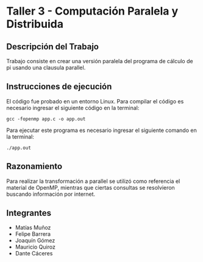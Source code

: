 # Taller 3 - Computación Paralela y Distribuida

## Descripción del Trabajo 

Trabajo consiste en crear una versión paralela del programa de cálculo de pi usando una clausula parallel.

## Instrucciones de ejecución
El código fue probado en un entorno Linux.
Para compilar el código es necesario ingresar el siguiente código en la terminal:
```
gcc -fopenmp app.c -o app.out
```
Para ejecutar este programa es necesario ingresar el siguiente comando en la terminal:
```
./app.out
```
## Razonamiento
Para realizar la transformación a parallel se utilizó como referencia el material de OpenMP, mientras que ciertas consultas se resolvieron buscando información por internet.


## Integrantes
- Matías Muñoz
- Felipe Barrera
- Joaquín Gómez
- Mauricio Quiroz
- Dante Cáceres
